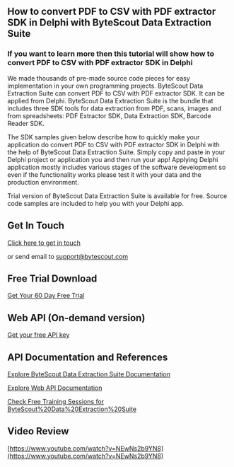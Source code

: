 ## How to convert PDF to CSV with PDF extractor SDK in Delphi with ByteScout Data Extraction Suite

### If you want to learn more then this tutorial will show how to convert PDF to CSV with PDF extractor SDK in Delphi

We made thousands of pre-made source code pieces for easy implementation in your own programming projects. ByteScout Data Extraction Suite can convert PDF to CSV with PDF extractor SDK. It can be applied from Delphi. ByteScout Data Extraction Suite is the bundle that includes three SDK tools for data extraction from PDF, scans, images and from spreadsheets: PDF Extractor SDK, Data Extraction SDK, Barcode Reader SDK.

The SDK samples given below describe how to quickly make your application do convert PDF to CSV with PDF extractor SDK in Delphi with the help of ByteScout Data Extraction Suite.  Simply copy and paste in your Delphi project or application you and then run your app! Applying Delphi application mostly includes various stages of the software development so even if the functionality works please test it with your data and the production environment.

Trial version of ByteScout Data Extraction Suite is available for free. Source code samples are included to help you with your Delphi app.

## Get In Touch

[Click here to get in touch](https://bytescout.zendesk.com/hc/en-us/requests/new?subject=ByteScout%20Data%20Extraction%20Suite%20Question)

or send email to [support@bytescout.com](mailto:support@bytescout.com?subject=ByteScout%20Data%20Extraction%20Suite%20Question) 

## Free Trial Download

[Get Your 60 Day Free Trial](https://bytescout.com/download/web-installer?utm_source=github-readme)

## Web API (On-demand version)

[Get your free API key](https://pdf.co/documentation/api?utm_source=github-readme)

## API Documentation and References

[Explore ByteScout Data Extraction Suite Documentation](https://bytescout.com/documentation/index.html?utm_source=github-readme)

[Explore Web API Documentation](https://pdf.co/documentation/api?utm_source=github-readme)

[Check Free Training Sessions for ByteScout%20Data%20Extraction%20Suite](https://academy.bytescout.com/)

## Video Review

[https://www.youtube.com/watch?v=NEwNs2b9YN8](https://www.youtube.com/watch?v=NEwNs2b9YN8)